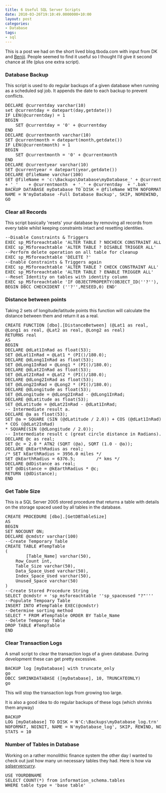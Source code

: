```yaml
---
title: 6 Useful SQL Server Scripts
date: 2010-03-26T19:10:49.0000000+10:00
layout: post
categories:
- Database
tags:
- sql
---
```


This is a post we had on the short lived blog.tboda.com with input from DK and <a href="http://benjii.me">Benjii</a>. People seemed to find it useful so I thought I’d give it second chance at life (plus one extra script).

<h3>Database Backup</h3>

This script is used to do regular backups of a given database when running as a scheduled sql job. It appends the date to each backup to prevent conflicts.

<pre class="prettyprint">DECLARE @currentday varchar(10)
set @currentday = datepart(day,getdate())
IF LEN(@currentday) = 1
BEGIN
	SET @currentday = '0' + @currentday
END
DECLARE @currentmonth varchar(10)
SET @currentmonth = datepart(month,getdate())
IF LEN(@currentmonth) = 1
BEGIN
	SET @currentmonth = '0' + @currentmonth
END
DECLARE @currentyear varchar(10)
SET @currentyear = datepart(year,getdate())
DECLARE @fileName varchar(100)
SET @fileName = 'c:\Backups\Database\myDatabase_' + @currentyear
+ '_'	 + @currentmonth  + '_' + @currentday  + '.bak'
BACKUP DATABASE myDatabase TO DISK = @fileName WITH NOFORMAT, INIT,
NAME = N'myDatabase -Full Database Backup', SKIP, NOREWIND, NOUNLOAD,  STATS = 10
GO</pre>

<h3>Clear all Records</h3>

This script basically 'resets' your database by removing all records from every table whilst keeping constraints intact and resetting identities.

<pre class="prettyprint">--Disable Constraints &amp; Triggers
EXEC sp_MSforeachtable 'ALTER TABLE ? NOCHECK CONSTRAINT ALL'
EXEC sp_MSforeachtable 'ALTER TABLE ? DISABLE TRIGGER ALL'
--Perform delete operation on all table for cleanup
EXEC sp_MSforeachtable 'DELETE ?'
--Enable Constraints &amp; Triggers again
EXEC sp_MSforeachtable 'ALTER TABLE ? CHECK CONSTRAINT ALL'
EXEC sp_MSforeachtable 'ALTER TABLE ? ENABLE TRIGGER ALL'
--Reset Identity on tables with identity column
EXEC sp_MSforeachtable 'IF OBJECTPROPERTY(OBJECT_ID(''?''), ''TableHasIdentity'') = 1
BEGIN DBCC CHECKIDENT (''?'',RESEED,0) END'</pre>

<h3>Distance between points</h3>

Taking 2 sets of longitude/latitude points this function will calculate the distance between them and return it as a real.

<pre class="prettyprint">CREATE FUNCTION [dbo].[DistanceBetween] (@Lat1 as real,
@Long1 as real, @Lat2 as real, @Long2 as real)
RETURNS real
AS
BEGIN
DECLARE @dLat1InRad as float(53);
SET @dLat1InRad = @Lat1 * (PI()/180.0);
DECLARE @dLong1InRad as float(53);
SET @dLong1InRad = @Long1 * (PI()/180.0);
DECLARE @dLat2InRad as float(53);
SET @dLat2InRad = @Lat2 * (PI()/180.0);
DECLARE @dLong2InRad as float(53);
SET @dLong2InRad = @Long2 * (PI()/180.0);
DECLARE @dLongitude as float(53);
SET @dLongitude = @dLong2InRad - @dLong1InRad;
DECLARE @dLatitude as float(53);
SET @dLatitude = @dLat2InRad - @dLat1InRad;
-- Intermediate result a.
DECLARE @a as float(53);
SET @a = SQUARE (SIN (@dLatitude / 2.0)) + COS (@dLat1InRad)
* COS (@dLat2InRad)
* SQUARE(SIN (@dLongitude / 2.0));
-- Intermediate result c (great circle distance in Radians).
DECLARE @c as real;
SET @c = 2.0 * ATN2 (SQRT (@a), SQRT (1.0 - @a));
DECLARE @kEarthRadius as real;
/* SET kEarthRadius = 3956.0 miles */
SET @kEarthRadius = 6376.5;        /* kms */
DECLARE @dDistance as real;
SET @dDistance = @kEarthRadius * @c;
RETURN (@dDistance);
END</pre>

<h3>Get Table Size</h3>

This is a SQL Server 2005 stored procedure that returns a table with details on the storage spaced used by all tables in the database.

<pre class="prettyprint">CREATE PROCEDURE [dbo].[GetDBTableSize]
AS
BEGIN
SET NOCOUNT ON;
DECLARE @cmdstr varchar(100)
--Create Temporary Table
CREATE TABLE #TempTable
(
        [Table_Name] varchar(50),
	Row_Count int,
	Table_Size varchar(50),
	Data_Space_Used varchar(50),
	Index_Space_Used varchar(50),
	Unused_Space varchar(50)
)
--Create Stored Procedure String
SELECT @cmdstr = 'sp_msforeachtable ''sp_spaceused "?"'''
--Populate Tempoary Table
INSERT INTO #TempTable EXEC(@cmdstr)
--Determine sorting method
SELECT * FROM #TempTable ORDER BY Table_Name
--Delete Temporay Table
DROP TABLE #TempTable
END</pre>
<h3>Clear Transaction Logs</h3>
A small script to clear the transaction logs of a given database. During development these can get pretty excessive.
<pre class="prettyprint">BACKUP log [myDatabase] with truncate_only
go
DBCC SHRINKDATABASE ([myDatabase], 10, TRUNCATEONLY)
go</pre>
This will stop the transaction logs from growing too large.

It is also a good idea to do regular backups of these logs (which shrinks them anyway)

<pre class="prettyprint">BACKUP
LOG [myDatabase] TO DISK = N'C:\Backups\myDatabase_log.trn' WITH
NOFORMAT, NOINIT, NAME = N'myDatabase_log', SKIP, REWIND, NOUNLOAD,
STATS = 10</pre>

<h3>Number of Tables in Database</h3>

Working on a rather monolithic finance system the other day I wanted to check out just how many un necessary tables they had. Here is how via <a href="http://www.sqlservercurry.com/2008/06/count-number-of-tables-in-sql-server.html">sqlservercurry</a>.

<pre class="prettyprint">USE YOURDBNAME
SELECT COUNT(*) from information_schema.tables
WHERE table_type = 'base table'</pre>